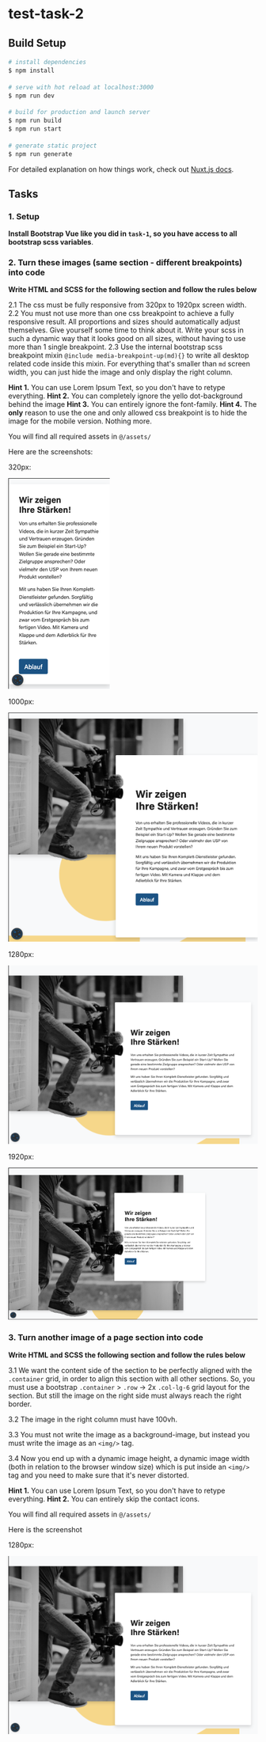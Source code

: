 # test-task-2

## Build Setup

```bash
# install dependencies
$ npm install

# serve with hot reload at localhost:3000
$ npm run dev

# build for production and launch server
$ npm run build
$ npm run start

# generate static project
$ npm run generate
```

For detailed explanation on how things work, check out [Nuxt.js docs](https://nuxtjs.org).

## Tasks

### 1. Setup

**Install Bootstrap Vue like you did in `task-1`, so you have access to all bootstrap scss variables**.

### 2. Turn these images (same section - different breakpoints) into code

**Write HTML and SCSS for the following section and follow the rules below**

2.1 The css must be fully responsive from 320px to 1920px screen width.
2.2 You must not use more than one css breakpoint to achieve a fully responsive result. All proportions and sizes should automatically adjust themselves. Give yourself some time to think about it. Write your scss in such a dynamic way that it looks good on all sizes, without having to use more than 1 single breakpoint.
2.3 Use the internal bootstrap scss breakpoint mixin `@include media-breakpoint-up(md){}` to write all desktop related code inside this mixin. For everything that's smaller than `md` screen width, you can just hide the image and only display the right column.

**Hint 1.** You can use Lorem Ipsum Text, so you don't have to retype everything.
**Hint 2.** You can completely ignore the yello dot-background behind the image
**Hint 3.** You can entirely ignore the font-family.
**Hint 4.** The **only** reason to use the one and only allowed css breakpoint is to hide the image for the mobile version. Nothing more.

You will find all required assets in `@/assets/`

Here are the screenshots:

320px:

![320px](./screenshots/task-2/320px.png)

1000px:

![1000px](./screenshots/task-2/1000px.png)

1280px:

![1280px](./screenshots/task-2/1280px.png)

1920px:

![1920px](./screenshots/task-2/1920px.png)

### 3. Turn another image of a page section into code

**Write HTML and SCSS the following section and follow the rules below**

3.1 We want the content side of the section to be perfectly aligned with the `.container` grid, in order to align this section with all other sections. So, you must use a bootstrap `.container` > `.row` -> 2x `.col-lg-6` grid layout for the section. But still the image on the right side must always reach the right border.

3.2 The image in the right column must have 100vh.

3.3 You must not write the image as a background-image, but instead you must write the image as an `<img/>` tag.

3.4 Now you end up with a dynamic image height, a dynamic image width (both in relation to the browser window size) which is put inside an `<img/>` tag and you need to make sure that it's never distorted.

**Hint 1.** You can use Lorem Ipsum Text, so you don't have to retype everything.
**Hint 2.** You can entirely skip the contact icons.

You will find all required assets in `@/assets/`

Here is the screenshot

1280px:

![1280px](./screenshots/task-2/1280px.png)
